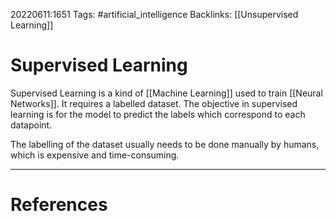 20220611:1651
Tags: #artificial_intelligence 
Backlinks: [[Unsupervised Learning]]
# Supervised Learning
Supervised Learning is a kind of [[Machine Learning]] used to train [[Neural Networks]]. It requires a labelled dataset. The objective in supervised learning is for the model to predict the labels which correspond to each datapoint.

The labelling of the dataset usually needs to be done manually by humans, which is expensive and time-consuming.

---
# References